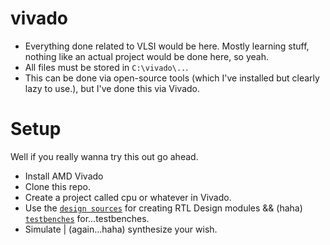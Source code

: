 # vivado

- Everything done related to VLSI would be here. Mostly learning stuff, nothing like an actual project would be done here, so yeah.
- All files must be stored in `C:\vivado\..`.
- This can be done via open-source tools (which I've installed but clearly lazy to use.), but I've done this via Vivado.

# Setup
Well if you really wanna try this out go ahead.

- Install AMD Vivado
- Clone this repo.
- Create a project called cpu or whatever in Vivado.
- Use the [`design sources`](design%20sources/) for creating RTL Design modules && (haha) [`testbenches`](testbenches/) for...testbenches.
- Simulate | (again...haha) synthesize your wish.
